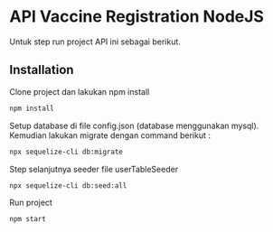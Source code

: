 # API Vaccine Registration NodeJS

Untuk step run project API ini sebagai berikut.

## Installation

Clone project dan lakukan npm install 

```bash
npm install
```

Setup database di file config.json (database menggunakan mysql). Kemudian lakukan migrate dengan command berikut :
```bash
npx sequelize-cli db:migrate
```

Step selanjutnya seeder file userTableSeeder
```bash
npx sequelize-cli db:seed:all
```

Run project
```bash
npm start
```
